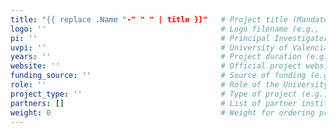 ```yaml
---
title: "{{ replace .Name "-" " " | title }}"   # Project title (Mandatory)
logo: ''                                       # Logo filename (e.g., 'project-logo.png') (Mandatory)
pi: ''                                         # Principal Investigator (PI) name(s) (Optional)
uvpi: ''                                       # University of Valencia Principal Investigator (UV-PI) name(s) (Optional)
years: ''                                      # Project duration (e.g., '2020-' or '2020-2023') (Optional)
website: ''                                    # Official project website URL (Mandatory)
funding_source: ''                             # Source of funding (e.g., 'EU Horizon 2020') (Optional)
role: ''                                       # Role of the University in the project (Optional)
project_type: ''                               # Type of project (e.g., 'Research Program', 'Collaboration') (Mandatory)
partners: []                                   # List of partner institutions (e.g., ['Institution 1', 'Institution 2']) (Optional)
weight: 0                                      # Weight for ordering projects (lower numbers appear first) (Optional)
---
```

